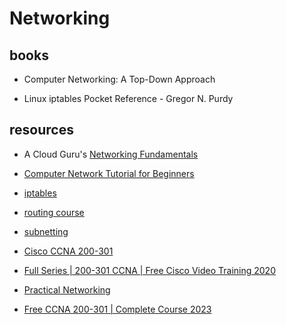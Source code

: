 # Networking

## books

- Computer Networking: A Top-Down Approach

- Linux iptables Pocket Reference - Gregor N. Purdy

## resources

- A Cloud Guru's [Networking Fundamentals](https://acloudguru.com/course/networking-foundations)

- [Computer Network Tutorial for Beginners](https://www.guru99.com/data-communication-computer-network-tutorial.html)

- [iptables](https://gist.github.com/nerdalert/a1687ae4da1cc44a437d)

- [routing course](https://interactive.linuxacademy.com/diagrams/NetworkRoutingFundamentals.html)

- [subnetting](https://interactive.linuxacademy.com/diagrams/SubnettingFundamentals.html)

- [Cisco CCNA 200-301](https://www.youtube.com/playlist?list=PLF1hDMPPRqGxpYdo0ctaa7MxfOi9vjs1u)

- [Full Series | 200-301 CCNA | Free Cisco Video Training 2020](https://www.youtube.com/playlist?list=PLh94XVT4dq02frQRRZBHzvj2hwuhzSByN)

- [Practical Networking](https://www.youtube.com/@PracticalNetworking/playlists)

- [Free CCNA 200-301 | Complete Course 2023](https://www.youtube.com/playlist?list=PLxbwE86jKRgMpuZuLBivzlM8s2Dk5lXBQ)
